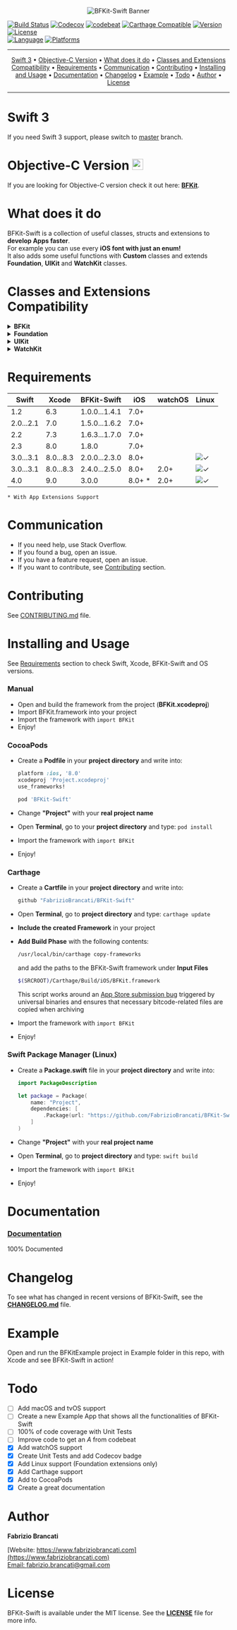 <p align="center">
<img src="https://github.fabriziobrancati.com/bfkit/resources/banner-swift-new.png" alt="BFKit-Swift Banner">
</p>

[![Build Status](https://travis-ci.org/FabrizioBrancati/BFKit-Swift.svg?branch=master)](https://travis-ci.org/FabrizioBrancati/BFKit-Swift)
[![Codecov](https://codecov.io/gh/FabrizioBrancati/BFKit-Swift/branch/master/graph/badge.svg)](https://codecov.io/gh/FabrizioBrancati/BFKit-Swift)
[![codebeat](https://codebeat.co/badges/ba18628d-f16b-4cd4-81f7-f75e81d97b38)](https://codebeat.co/projects/github-com-fabriziobrancati-bfkit-swift)
[![Carthage Compatible](https://img.shields.io/badge/Carthage-compatible-4BC51D.svg?style=flat)](https://github.com/Carthage/Carthage)
[![Version](https://img.shields.io/cocoapods/v/BFKit-Swift.svg?style=flat)][Documentation]
[![License](https://img.shields.io/badge/license-MIT-lightgrey.svg)](https://github.com/FabrizioBrancati/BFKit-Swift/blob/master/LICENSE)
<br>
[![Language](https://img.shields.io/badge/language-Swift%204.0-orange.svg)](https://swift.org/)
[![Platforms](https://img.shields.io/badge/platforms-iOS%20%7C%20watchOS%20%7C%20Linux-ffc713.svg)][Documentation]

---

<p align="center">
    <a href="#swift-3">Swift 3</a> &bull;
    <a href="#objective-c-version-">Objective-C Version</a> &bull;
    <a href="#what-does-it-do">What does it do</a> &bull;
    <a href="#classes-and-extensions-compatibility">Classes and Extensions Compatibility</a> &bull;
    <a href="#requirements">Requirements</a> &bull;
    <a href="#communication">Communication</a> &bull;
    <a href="#contributing">Contributing</a> &bull;
    <a href="#installing-and-usage">Installing and Usage</a> &bull;
    <a href="#documentation">Documentation</a> &bull;
    <a href="#changelog">Changelog</a> &bull;
    <a href="#example">Example</a> &bull;
    <a href="#todo">Todo</a> &bull;
    <a href="#author">Author</a> &bull;
    <a href="#license">License</a>
</p>

---

Swift 3
=======
If you need Swift 3 support, please switch to [master](https://github.com/FabrizioBrancati/BFKit-Swift) branch.

Objective-C Version <img src="http://github.fabriziobrancati.com/bfkit/resources/objc-icon.png" height="25" width="25">
===================

If you are looking for Objective-C version check it out here: **[BFKit](https://github.com/FabrizioBrancati/BFKit)**.

What does it do
===============

BFKit-Swift is a collection of useful classes, structs and extensions to **develop Apps faster**.<br>
For example you can use every **iOS font with just an enum!**<br>
It also adds some useful functions with **Custom** classes and extends **Foundation**, **UIKit** and **WatchKit** classes.

Classes and Extensions Compatibility
====================================

<details>
<summary><strong>BFKit</strong></summary>

|                                                                                                           | **iOS**    | **watchOS** | **Linux**  |
|-----------------------------------------------------------------------------------------------------------|------------|-------------|------------|
| [BFApp](https://github.fabriziobrancati.com/documentation/BFKit-Swift/Structs/BFApp.html)                 | ![✓]       | ![✓]        | ![✓]       |
| [BFButton](https://github.fabriziobrancati.com/documentation/BFKit-Swift/Classes/BFButton.html)           | ![✓]       |             |            |
| BFDataStructures<br>([List](https://github.fabriziobrancati.com/documentation/BFKit-Swift/Structs/List.html) - [Queue](https://github.fabriziobrancati.com/documentation/BFKit-Swift/Structs/Queue.html) - [Stack](https://github.fabriziobrancati.com/documentation/BFKit-Swift/Structs/Stack.html))                  | ![✓]       | ![✓]        | ![✓]       |
| [BFLog](https://github.fabriziobrancati.com/documentation/BFKit-Swift/Structs/BFLog.html)                 | ![✓]       | ![✓]        | ![✓]       |
| [BFPassword](https://github.fabriziobrancati.com/documentation/BFKit-Swift/Structs/BFPassword.html)       | ![✓]       | ![✓]        | ![✓]       |
| [BFSystemSound](https://github.fabriziobrancati.com/documentation/BFKit-Swift/Classes/BFSystemSound.html) | ![✓]       |             |            |
| [BFTextField](https://github.fabriziobrancati.com/documentation/BFKit-Swift/Classes/BFTextField.html)     | ![✓]       |             |            |
| [BFTouchID](https://github.fabriziobrancati.com/documentation/BFKit-Swift/Structs/BFTouchID.html)         | ![✓]       |             | &nbsp;     |

</details>

<details>
<summary><strong>Foundation</strong></summary>

|                                                                                                                        | **iOS**    | **watchOS** | **Linux**  |
|------------------------------------------------------------------------------------------------------------------------|------------|-------------|------------|
| [Array](https://github.fabriziobrancati.com/documentation/BFKit-Swift/Extensions/Array.html)                           | ![✓]       | ![✓]        | ![✓]       |
| [Collection](https://github.fabriziobrancati.com/documentation/BFKit-Swift/Extensions/Collection.html)                 | ![✓]       | ![✓]        | ![✓]       |
| [Data](https://github.fabriziobrancati.com/documentation/BFKit-Swift/Extensions/Data.html)                             | ![✓]       | ![✓]        | ![✓]       |
| [Date](https://github.fabriziobrancati.com/documentation/BFKit-Swift/Extensions/Date.html)                             | ![✓]       | ![✓]        | ![✓]       |
| [FileManager](https://github.fabriziobrancati.com/documentation/BFKit-Swift/Extensions/FileManager.html)               | ![✓]       | ![✓]        |            |
| [Number](https://github.fabriziobrancati.com/documentation/BFKit-Swift/Functions.html)                                 | ![✓]       | ![✓]        | ![✓]       |
| [NSObject](https://github.fabriziobrancati.com/documentation/BFKit-Swift/Extensions/NSObject.html)                     | ![✓]       | ![✓]        | ![✓]       |
| [NSAttributedString](https://github.fabriziobrancati.com/documentation/BFKit-Swift/Extensions/NSAttributedString.html) | ![✓]       | ![✓]        |            |
| [NSPointerArray](https://github.fabriziobrancati.com/documentation/BFKit-Swift/Extensions/NSPointerArray.html)         | ![✓]       | ![✓]        |            |
| [ProcessInfo](https://github.fabriziobrancati.com/documentation/BFKit-Swift/Extensions/ProcessInfo.html)               | ![✓]       | ![✓]        | ![✓]       |
| [Set](https://github.fabriziobrancati.com/documentation/BFKit-Swift/Extensions/Set.html)                         | ![✓]       | ![✓]        | ![✓]       |
| [String](https://github.fabriziobrancati.com/documentation/BFKit-Swift/Extensions/String.html)                         | ![✓]       | ![✓]        | ![✓]       |
| [Thread](https://github.fabriziobrancati.com/documentation/BFKit-Swift/Functions.html)                                 | ![✓]       | ![✓]        | ![✓]       |

</details>

<details>
<summary><strong>UIKit</strong></summary>

|                                                                                                                                         | **iOS**    | **watchOS** | **Linux**  |
|-----------------------------------------------------------------------------------------------------------------------------------------|------------|-------------|------------|
| [UIBarButtonItem](https://github.fabriziobrancati.com/documentation/BFKit-Swift/Extensions/UIBarButtonItem.html)                        | ![✓]       |             |            |
| [UIButton](https://github.fabriziobrancati.com/documentation/BFKit-Swift/Extensions/UIButton.html)                                      | ![✓]       |             |            |
| [UIColor](https://github.fabriziobrancati.com/documentation/BFKit-Swift/Extensions/UIColor.html)                                        | ![✓]       | ![✓]        |            |
| [UIDevice](https://github.fabriziobrancati.com/documentation/BFKit-Swift/Extensions/UIDevice.html)                                      | ![✓]       |             |            |
| [UIFont](https://github.fabriziobrancati.com/documentation/BFKit-Swift/Extensions/UIFont.html)                                          | ![✓]       | ![✓]        |            |
| [UIImage](https://github.fabriziobrancati.com/documentation/BFKit-Swift/Extensions/UIImage.html)                                        | ![✓]       | ![✓]        |            |
| [UIImageView](https://github.fabriziobrancati.com/documentation/BFKit-Swift/Extensions/UIImageView.html)                                | ![✓]       |             |            |
| [UILabel](https://github.fabriziobrancati.com/documentation/BFKit-Swift/Extensions/UILabel.html)                                        | ![✓]       |             |            |
| [UINavigationBar](https://github.fabriziobrancati.com/documentation/BFKit-Swift/Extensions/UINavigationBar.html)                        | ![✓]       |             |            |
| [UIPasteboard](https://github.fabriziobrancati.com/documentation/BFKit-Swift/Extensions/UIPasteboard.html)                              | ![✓]       |             |            |
| [UIScreen](https://github.fabriziobrancati.com/documentation/BFKit-Swift/Extensions/UIScreen.html)                                      | ![✓]       |             |            |
| [UIScrollView](https://github.fabriziobrancati.com/documentation/BFKit-Swift/Extensions/UIScrollView.html)                              | ![✓]       |             |            |
| [UITableView](https://github.fabriziobrancati.com/documentation/BFKit-Swift/Extensions/UITableView.html)                                | ![✓]       |             |            |
| [UITextField](https://github.fabriziobrancati.com/documentation/BFKit-Swift/Extensions/UITextField.html)                                | ![✓]       |             |            |
| [UITextView](https://github.fabriziobrancati.com/documentation/BFKit-Swift/Extensions/UITextView.html)                                  | ![✓]       |             |            |
| [UIToolbar](https://github.fabriziobrancati.com/documentation/BFKit-Swift/Extensions/UIToolbar.html)                                    | ![✓]       |             |            |
| [UIView](https://github.fabriziobrancati.com/documentation/BFKit-Swift/Extensions/UIView.html)                                          | ![✓]       |             |            |
| [UIViewController](https://github.com/FabrizioBrancati/BFKit-Swift/blob/master/Sources/BFKit/iOS/UIKit/UIViewControllerExtension.swift) | ![✓]       |             |            |
| [UIWebView](https://github.fabriziobrancati.com/documentation/BFKit-Swift/Extensions/UIWebView.html)                                    | ![✓]       |             |            |
| [UIWindow](https://github.fabriziobrancati.com/documentation/BFKit-Swift/Extensions/UIWindow.html)                                      | ![✓]       |             | &nbsp;     |

</details>

<details>
<summary><strong>WatchKit</strong></summary>

|                                                                                                                                         | **iOS**    | **watchOS** | **Linux**  |
|----------------------------------------------------------------------------------------------------------------------------|------------|-------------|------------|
| [WKInterfaceController](https://github.fabriziobrancati.com/documentation/BFKit-Swift/Extensions/WKInterfaceController.html) |            | ![✓]        |            |

</details>

Requirements
============

| **Swift** | **Xcode** | **BFKit-Swift** | **iOS** | **watchOS** | **Linux** |
|-----------|-----------|-----------------|---------|-------------|-----------|
| 1.2       | 6.3       | 1.0.0...1.4.1   | 7.0+    |             |           |
| 2.0...2.1 | 7.0       | 1.5.0...1.6.2   | 7.0+    |             |           |
| 2.2       | 7.3       | 1.6.3...1.7.0   | 7.0+    |             |           |
| 2.3       | 8.0       | 1.8.0           | 7.0+    |             |           |
| 3.0...3.1 | 8.0...8.3 | 2.0.0...2.3.0   | 8.0+    |             | ![✓]      |
| 3.0...3.1 | 8.0...8.3 | 2.4.0...2.5.0   | 8.0+    | 2.0+        | ![✓]      |
| 4.0       | 9.0       | 3.0.0           | 8.0+ *  | 2.0+        | ![✓]      |

`* With App Extensions Support`

Communication
=============

- If you need help, use Stack Overflow.
- If you found a bug, open an issue.
- If you have a feature request, open an issue.
- If you want to contribute, see [Contributing](https://github.com/FabrizioBrancati/BFKit-Swift#contributing) section.

Contributing
============

See [CONTRIBUTING.md](https://github.com/FabrizioBrancati/BFKit-Swift/blob/master/.github/CONTRIBUTING.md) file.

Installing and Usage
====================

See [Requirements](https://github.com/FabrizioBrancati/BFKit-Swift#requirements) section to check Swift, Xcode, BFKit-Swift and OS versions.

### Manual
- Open and build the framework from the project (**BFKit.xcodeproj**)
- Import BFKit.framework into your project
- Import the framework with ```import BFKit```
- Enjoy!

### CocoaPods
- Create a **Podfile** in your **project directory** and write into:

    ```ruby
    platform :ios, '8.0'
    xcodeproj 'Project.xcodeproj'
    use_frameworks!

    pod 'BFKit-Swift'
    ```
- Change **"Project"**  with your **real project name**
- Open **Terminal**, go to your **project directory** and type: ```pod install```
- Import the framework with ```import BFKit```
- Enjoy!

### Carthage
- Create a **Cartfile** in your **project directory** and write into:

    ```ruby
    github "FabrizioBrancati/BFKit-Swift"
    ```
- Open **Terminal**, go to **project directory** and type: ```carthage update```
- **Include the created Framework** in your project
- **Add Build Phase** with the following contents:

    ```sh
    /usr/local/bin/carthage copy-frameworks
    ```

    and add the paths to the BFKit-Swift framework under **Input Files**

    ```sh
    $(SRCROOT)/Carthage/Build/iOS/BFKit.framework
    ```
    This script works around an [App Store submission bug](http://www.openradar.me/radar?id=6409498411401216) triggered by universal binaries and ensures that necessary bitcode-related files are copied when archiving
- Import the framework with ```import BFKit```
- Enjoy!

### Swift Package Manager (Linux)
- Create a **Package.swift** file in your **project directory** and write into:

    ```swift
    import PackageDescription

    let package = Package(
        name: "Project",
        dependencies: [
            .Package(url: "https://github.com/FabrizioBrancati/BFKit-Swift.git", majorVersion: 2)
        ]
    )
    ```
- Change **"Project"**  with your **real project name**
- Open **Terminal**, go to **project directory** and type: ```swift build```
- Import the framework with ```import BFKit```
- Enjoy!

Documentation
=============

### [Documentation]
100% Documented

Changelog
=========

To see what has changed in recent versions of BFKit-Swift, see the **[CHANGELOG.md](https://github.com/FabrizioBrancati/BFKit-Swift/blob/master/CHANGELOG.md)** file.

Example
=======

Open and run the BFKitExample project in Example folder in this repo, with Xcode and see BFKit-Swift in action!

Todo
====

- [ ] Add macOS and tvOS support
- [ ] Create a new Example App that shows all the functionalities of BFKit-Swift
- [ ] 100% of code coverage with Unit Tests
- [ ] Improve code to get an _A_ from codebeat
- [x] Add watchOS support
- [x] Create Unit Tests and add Codecov badge
- [x] Add Linux support (Foundation extensions only)
- [x] Add Carthage support
- [x] Add to CocoaPods
- [x] Create a great documentation

Author
======

**Fabrizio Brancati**

[Website: https://www.fabriziobrancati.com](https://www.fabriziobrancati.com)
<br>
[Email: fabrizio.brancati@gmail.com](mailto:fabrizio.brancati@gmail.com)

License
=======

BFKit-Swift is available under the MIT license. See the **[LICENSE](https://github.com/FabrizioBrancati/BFKit-Swift/blob/master/LICENSE)** file for more info.

[Documentation]: https://github.fabriziobrancati.com/documentation/BFKit-Swift/
[✓]: https://github.fabriziobrancati.com/bfkit/resources/check.png
